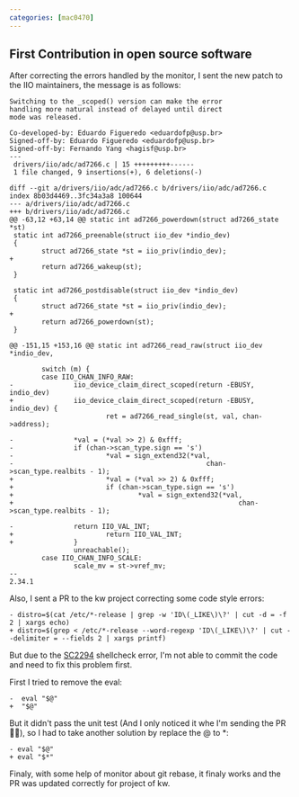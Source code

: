 ```yaml
---
categories: [mac0470]
---
```


## First Contribution in open source software

After correcting the errors handled by the monitor, I sent the new patch to the IIO maintainers, the message is as follows:
```
Switching to the _scoped() version can make the error
handling more natural instead of delayed until direct
mode was released.

Co-developed-by: Eduardo Figueredo <eduardofp@usp.br>
Signed-off-by: Eduardo Figueredo <eduardofp@usp.br>
Signed-off-by: Fernando Yang <hagisf@usp.br>
---
 drivers/iio/adc/ad7266.c | 15 +++++++++------
 1 file changed, 9 insertions(+), 6 deletions(-)

diff --git a/drivers/iio/adc/ad7266.c b/drivers/iio/adc/ad7266.c
index 8b03d4469..3fc34a3a8 100644
--- a/drivers/iio/adc/ad7266.c
+++ b/drivers/iio/adc/ad7266.c
@@ -63,12 +63,14 @@ static int ad7266_powerdown(struct ad7266_state *st)
 static int ad7266_preenable(struct iio_dev *indio_dev)
 {
        struct ad7266_state *st = iio_priv(indio_dev);
+
        return ad7266_wakeup(st);
 }

 static int ad7266_postdisable(struct iio_dev *indio_dev)
 {
        struct ad7266_state *st = iio_priv(indio_dev);
+
        return ad7266_powerdown(st);
 }

@@ -151,15 +153,16 @@ static int ad7266_read_raw(struct iio_dev *indio_dev,

        switch (m) {
        case IIO_CHAN_INFO_RAW:
-               iio_device_claim_direct_scoped(return -EBUSY, indio_dev)
+               iio_device_claim_direct_scoped(return -EBUSY, indio_dev) {
                        ret = ad7266_read_single(st, val, chan->address);

-               *val = (*val >> 2) & 0xfff;
-               if (chan->scan_type.sign == 's')
-                       *val = sign_extend32(*val,
-                                                chan->scan_type.realbits - 1);
+                       *val = (*val >> 2) & 0xfff;
+                       if (chan->scan_type.sign == 's')
+                               *val = sign_extend32(*val,
+                                                        chan->scan_type.realbits - 1);

-               return IIO_VAL_INT;
+                       return IIO_VAL_INT;
+               }
                unreachable();
        case IIO_CHAN_INFO_SCALE:
                scale_mv = st->vref_mv;
-- 
2.34.1
```
Also, I sent a PR to the kw project correcting some code style errors:

```
- distro=$(cat /etc/*-release | grep -w 'ID\(_LIKE\)\?' | cut -d = -f 2 | xargs echo)
+ distro=$(grep < /etc/*-release --word-regexp 'ID\(_LIKE\)\?' | cut --delimiter = --fields 2 | xargs printf)
```

But due to the [SC2294](https://www.shellcheck.net/wiki/SC2294) shellcheck error, I'm not able to commit the code and need to fix this problem first.

First I tried to remove the eval:
```
-  eval "$@"
+  "$@"
```
But it didn't pass the unit test (And I only noticed it whe I'm sending the PR 🤦‍♂️), so I had to take another solution by replace the @ to *:
```
- eval "$@"
+ eval "$*"
```
Finaly, with some help of monitor about git rebase, it finaly works and the PR was updated correctly for project of kw.
